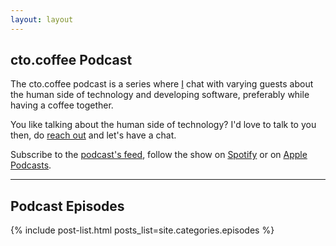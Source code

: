 ```yaml
---
layout: layout
---
```

## cto.coffee Podcast

The cto.coffee podcast is a series where [I](/about) chat with varying guests about the human side of technology and developing software, preferably while having a coffee together.

You like talking about the human side of technology? I'd love to talk to you then, do [reach out](/contact) and let's
have a chat.

<span class="fa fa-rss"></span> Subscribe to the [podcast's feed](/feed.xml), follow the show on [Spotify][spotify-show] or on [Apple Podcasts][apple-podcasts-show].

----

## Podcast Episodes

{% include post-list.html posts_list=site.categories.episodes %}


[spotify-show]: https://open.spotify.com/show/1tTIPMUw3jT882J0dprLYq
[apple-podcasts-show]: https://podcasts.apple.com/de/podcast/cto-coffee-lets-talk-people-tech/id1327337875?l=en
